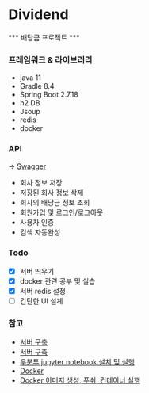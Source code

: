 # Dividend
*** 배당금 프로젝트 ***

### 프레임워크 & 라이브러리
- java 11
- Gradle 8.4
- Spring Boot 2.7.18
- h2 DB
- Jsoup
- redis
- docker

### API
-> [Swagger](http://3.35.193.182:8080/swagger-ui.html#/)
- 회사 정보 저장
- 저장된 회사 정보 삭제
- 회사의 배당금 정보 조회
- 회원가입 및 로그인/로그아웃
- 사용자 인증
- 검색 자동완성

### Todo
- [x] 서버 띄우기
- [x] docker 관련 공부 및 실습
- [x] 서버 redis 설정
- [ ] 간단한 UI 설계

### 참고
 - [서버 구축](https://www.youtube.com/watch?v=HbKCxBFT2wk&list=PLRx0vPvlEmdChjc6N3JnLaX-Gihh5pHcx&index=1)
 - [서버 구축](https://velog.io/@_koiil/SpringBoot-%ED%94%84%EB%A1%9C%EC%A0%9D%ED%8A%B8-%EB%B0%B0%ED%8F%AC%ED%95%98%EA%B8%B0)
 - [우분투 jupyter notebook 설치 및 실행](https://somjang.tistory.com/entry/Python-Jupyter-Notebook-%EB%B9%84%EB%B0%80%EB%B2%88%ED%98%B8-%EB%B3%80%EA%B2%BD%ED%95%98%EB%8A%94-%EB%B0%A9%EB%B2%95)
 - [Docker](https://www.youtube.com/watch?v=M25Pl0tX8yw&list=PLlTylS8uB2fDLJRJCXqUowsOViG-ZKnWy&index=2)
 - [Docker 이미지 생성, 푸쉬, 컨테이너 실행](https://aodtns.tistory.com/115)

